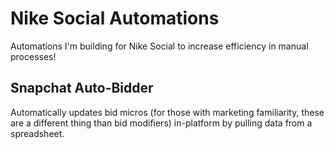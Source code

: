 # Nike Social Automations
Automations I'm building for Nike Social to increase efficiency in manual processes!

## Snapchat Auto-Bidder
Automatically updates bid micros (for those with marketing familiarity, these are a different thing than bid modifiers) in-platform by pulling data from a spreadsheet. 
